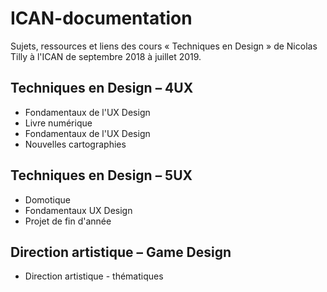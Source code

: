 # ICAN-documentation
Sujets, ressources et liens des cours « Techniques en Design » de Nicolas Tilly à l'ICAN de septembre 2018 à juillet 2019.

## Techniques en Design – 4UX

- Fondamentaux de l'UX Design
- Livre numérique
- Fondamentaux de l'UX Design
- Nouvelles cartographies

## Techniques en Design – 5UX

- Domotique
- Fondamentaux UX Design
- Projet de fin d'année

## Direction artistique – Game Design

- Direction artistique - thématiques